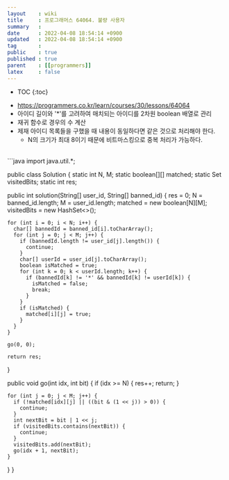```yaml
---
layout    : wiki
title     : 프로그래머스 64064. 불량 사용자
summary   : 
date      : 2022-04-08 18:54:14 +0900
updated   : 2022-04-08 18:54:14 +0900
tag       : 
public    : true
published : true
parent    : [[programmers]]
latex     : false
---
```

* TOC
{:toc}

- <https://programmers.co.kr/learn/courses/30/lessons/64064>
- 아이디 길이와 '*'를 고려하여 매치되는 아이디를 2차원 boolean 배열로 관리
- 재귀 함수로 경우의 수 계산
- 제재 아이디 목록들을 구했을 때 내용이 동일하다면 같은 것으로 처리해야 한다.
  - N의 크기가 최대 8이기 때문에 비트마스킹으로 중복 처리가 가능하다.

<br>
```java
import java.util.*;

public class Solution {
  static int N, M;
  static boolean[][] matched;
  static Set<Integer> visitedBits;
  static int res;
  
  public int solution(String[] user_id, String[] banned_id) {
    res = 0;
    N = banned_id.length;
    M = user_id.length;
    matched = new boolean[N][M];
    visitedBits = new HashSet<>();

    for (int i = 0; i < N; i++) {
      char[] bannedId = banned_id[i].toCharArray();
      for (int j = 0; j < M; j++) {
        if (bannedId.length != user_id[j].length()) {
          continue;
        }
        char[] userId = user_id[j].toCharArray();
        boolean isMatched = true;
        for (int k = 0; k < userId.length; k++) {
          if (bannedId[k] != '*' && bannedId[k] != userId[k]) {
            isMatched = false;
            break;
          }
        }
        if (isMatched) {
          matched[i][j] = true;
        }
      }
    }

    go(0, 0);

    return res;
  }

  public void go(int idx, int bit) {
    if (idx >= N) {
      res++;
      return;
    }

    for (int j = 0; j < M; j++) {
      if (!matched[idx][j] || ((bit & (1 << j)) > 0)) {
        continue;
      }
      int nextBit = bit | 1 << j;
      if (visitedBits.contains(nextBit)) {
        continue;
      }
      visitedBits.add(nextBit);
      go(idx + 1, nextBit);
    }
  }
}
```
